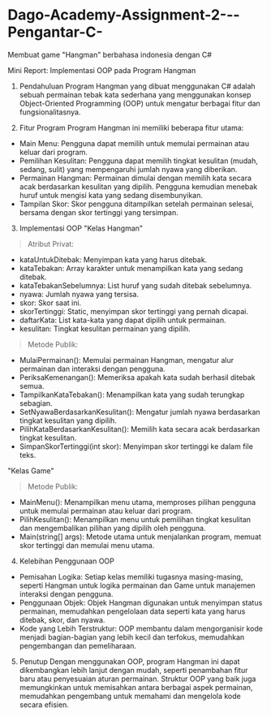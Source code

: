 # Dago-Academy-Assignment-2---Pengantar-C-
Membuat game "Hangman" berbahasa indonesia dengan C#

Mini Report: Implementasi OOP pada Program Hangman
1. Pendahuluan
Program Hangman yang dibuat menggunakan C# adalah sebuah permainan tebak kata sederhana yang menggunakan konsep Object-Oriented Programming (OOP) untuk mengatur berbagai fitur dan fungsionalitasnya.

2. Fitur Program
Program Hangman ini memiliki beberapa fitur utama:

- Main Menu: Pengguna dapat memilih untuk memulai permainan atau keluar dari program.
- Pemilihan Kesulitan: Pengguna dapat memilih tingkat kesulitan (mudah, sedang, sulit) yang mempengaruhi jumlah nyawa yang diberikan.
- Permainan Hangman: Permainan dimulai dengan memilih kata secara acak berdasarkan kesulitan yang dipilih. Pengguna kemudian menebak huruf untuk mengisi kata yang sedang disembunyikan.
- Tampilan Skor: Skor pengguna ditampilkan setelah permainan selesai, bersama dengan skor tertinggi yang tersimpan.

3. Implementasi OOP
"Kelas Hangman"
> Atribut Privat:
  - kataUntukDitebak: Menyimpan kata yang harus ditebak.
  - kataTebakan: Array karakter untuk menampilkan kata yang sedang ditebak.
  - kataTebakanSebelumnya: List huruf yang sudah ditebak sebelumnya.
  - nyawa: Jumlah nyawa yang tersisa.
  - skor: Skor saat ini.
  - skorTertinggi: Static, menyimpan skor tertinggi yang pernah dicapai.
  - daftarKata: List kata-kata yang dapat dipilih untuk permainan.
  - kesulitan: Tingkat kesulitan permainan yang dipilih.

> Metode Publik:
  - MulaiPermainan(): Memulai permainan Hangman, mengatur alur permainan dan interaksi dengan pengguna.
  - PeriksaKemenangan(): Memeriksa apakah kata sudah berhasil ditebak semua.
  - TampilkanKataTebakan(): Menampilkan kata yang sudah terungkap sebagian.
  - SetNyawaBerdasarkanKesulitan(): Mengatur jumlah nyawa berdasarkan tingkat kesulitan yang dipilih.
  - PilihKataBerdasarkanKesulitan(): Memilih kata secara acak berdasarkan tingkat kesulitan.
  - SimpanSkorTertinggi(int skor): Menyimpan skor tertinggi ke dalam file teks.

"Kelas Game"
> Metode Publik:
  - MainMenu(): Menampilkan menu utama, memproses pilihan pengguna untuk memulai permainan atau keluar dari program.
  - PilihKesulitan(): Menampilkan menu untuk pemilihan tingkat kesulitan dan mengembalikan pilihan yang dipilih oleh pengguna.
  - Main(string[] args): Metode utama untuk menjalankan program, memuat skor tertinggi dan memulai menu utama.

4. Kelebihan Penggunaan OOP
- Pemisahan Logika: Setiap kelas memiliki tugasnya masing-masing, seperti Hangman untuk logika permainan dan Game untuk manajemen interaksi dengan pengguna.
- Penggunaan Objek: Objek Hangman digunakan untuk menyimpan status permainan, memudahkan pengelolaan data seperti kata yang harus ditebak, skor, dan nyawa.
- Kode yang Lebih Terstruktur: OOP membantu dalam mengorganisir kode menjadi bagian-bagian yang lebih kecil dan terfokus, memudahkan pengembangan dan pemeliharaan.

5. Penutup
   Dengan menggunakan OOP, program Hangman ini dapat dikembangkan lebih lanjut dengan mudah, seperti penambahan fitur baru atau penyesuaian aturan permainan. Struktur OOP yang baik juga memungkinkan untuk memisahkan antara berbagai aspek permainan, memudahkan pengembang untuk memahami dan mengelola kode secara efisien.
